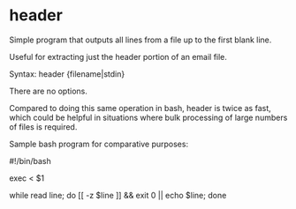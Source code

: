 header
======

Simple program that outputs all lines from a file up to the first blank line.

Useful for extracting just the header portion of an email file.

Syntax: header {filename|stdin}

There are no options.

Compared to doing this same operation in bash, header is twice as fast, which could be helpful in situations where bulk processing of large numbers of files is required.

Sample bash program for comparative purposes:

  #!/bin/bash
  
  exec < $1
  
  while read line; do [[ -z $line ]] && exit 0 || echo $line; done

